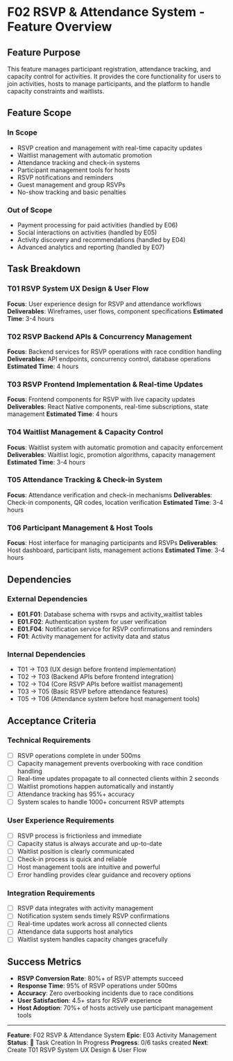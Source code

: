 # F02 RSVP & Attendance System - Feature Overview

## Feature Purpose

This feature manages participant registration, attendance tracking, and capacity control for activities. It provides the core functionality for users to join activities, hosts to manage participants, and the platform to handle capacity constraints and waitlists.

## Feature Scope

### In Scope
- RSVP creation and management with real-time capacity updates
- Waitlist management with automatic promotion
- Attendance tracking and check-in systems
- Participant management tools for hosts
- RSVP notifications and reminders
- Guest management and group RSVPs
- No-show tracking and basic penalties

### Out of Scope
- Payment processing for paid activities (handled by E06)
- Social interactions on activities (handled by E05)
- Activity discovery and recommendations (handled by E04)
- Advanced analytics and reporting (handled by E07)

## Task Breakdown

### T01 RSVP System UX Design & User Flow
**Focus**: User experience design for RSVP and attendance workflows
**Deliverables**: Wireframes, user flows, component specifications
**Estimated Time**: 3-4 hours

### T02 RSVP Backend APIs & Concurrency Management
**Focus**: Backend services for RSVP operations with race condition handling
**Deliverables**: API endpoints, concurrency control, database operations
**Estimated Time**: 4 hours

### T03 RSVP Frontend Implementation & Real-time Updates
**Focus**: Frontend components for RSVP with live capacity updates
**Deliverables**: React Native components, real-time subscriptions, state management
**Estimated Time**: 4 hours

### T04 Waitlist Management & Capacity Control
**Focus**: Waitlist system with automatic promotion and capacity enforcement
**Deliverables**: Waitlist logic, promotion algorithms, capacity management
**Estimated Time**: 3-4 hours

### T05 Attendance Tracking & Check-in System
**Focus**: Attendance verification and check-in mechanisms
**Deliverables**: Check-in components, QR codes, location verification
**Estimated Time**: 3-4 hours

### T06 Participant Management & Host Tools
**Focus**: Host interface for managing participants and RSVPs
**Deliverables**: Host dashboard, participant lists, management actions
**Estimated Time**: 3-4 hours

## Dependencies

### External Dependencies
- **E01.F01**: Database schema with rsvps and activity_waitlist tables
- **E01.F02**: Authentication system for user verification
- **E01.F04**: Notification service for RSVP confirmations and reminders
- **F01**: Activity management for activity data and status

### Internal Dependencies
- T01 → T03 (UX design before frontend implementation)
- T02 → T03 (Backend APIs before frontend integration)
- T02 → T04 (Core RSVP APIs before waitlist management)
- T03 → T05 (Basic RSVP before attendance features)
- T05 → T06 (Attendance system before host management tools)

## Acceptance Criteria

### Technical Requirements
- [ ] RSVP operations complete in under 500ms
- [ ] Capacity management prevents overbooking with race condition handling
- [ ] Real-time updates propagate to all connected clients within 2 seconds
- [ ] Waitlist promotions happen automatically and instantly
- [ ] Attendance tracking has 95%+ accuracy
- [ ] System scales to handle 1000+ concurrent RSVP attempts

### User Experience Requirements
- [ ] RSVP process is frictionless and immediate
- [ ] Capacity status is always accurate and up-to-date
- [ ] Waitlist position is clearly communicated
- [ ] Check-in process is quick and reliable
- [ ] Host management tools are intuitive and powerful
- [ ] Error handling provides clear guidance and recovery options

### Integration Requirements
- [ ] RSVP data integrates with activity management
- [ ] Notification system sends timely RSVP confirmations
- [ ] Real-time updates work across all connected clients
- [ ] Attendance data supports host analytics
- [ ] Waitlist system handles capacity changes gracefully

## Success Metrics

- **RSVP Conversion Rate**: 80%+ of RSVP attempts succeed
- **Response Time**: 95% of RSVP operations under 500ms
- **Accuracy**: Zero overbooking incidents due to race conditions
- **User Satisfaction**: 4.5+ stars for RSVP experience
- **Host Adoption**: 70%+ of hosts actively use participant management tools

---

**Feature**: F02 RSVP & Attendance System
**Epic**: E03 Activity Management  
**Status**: 🔄 Task Creation In Progress
**Progress**: 0/6 tasks created
**Next**: Create T01 RSVP System UX Design & User Flow
